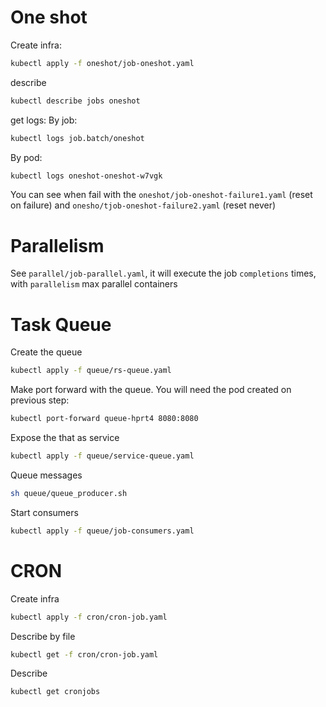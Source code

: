 # One shot
Create infra:
```bash
kubectl apply -f oneshot/job-oneshot.yaml
```

describe
```bash
kubectl describe jobs oneshot
```

get logs:
By job:
```bash
kubectl logs job.batch/oneshot
```

By pod:
```bash
kubectl logs oneshot-oneshot-w7vgk
```

You can see when fail with the `oneshot/job-oneshot-failure1.yaml` (reset on failure) and `onesho/tjob-oneshot-failure2.yaml` (reset never)

# Parallelism
See `parallel/job-parallel.yaml`, it will execute the job `completions` times, with `parallelism` max parallel containers

# Task Queue

Create the queue
```bash
kubectl apply -f queue/rs-queue.yaml 
```

Make port forward with the queue. You will need the pod created on previous step:
```bash
kubectl port-forward queue-hprt4 8080:8080
```

Expose the that as service
```bash
kubectl apply -f queue/service-queue.yaml
```

Queue messages
```bash
sh queue/queue_producer.sh
```

Start consumers
```bash
kubectl apply -f queue/job-consumers.yaml
```

# CRON

Create infra
```bash
kubectl apply -f cron/cron-job.yaml
```

Describe by file
```bash
kubectl get -f cron/cron-job.yaml 
```

Describe
```bash
kubectl get cronjobs
```
